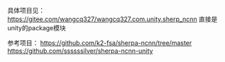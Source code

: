 
具体项目见：
https://gitee.com/wangcq327/wangcq327.com.unity.sherp_ncnn
直接是unity的package模块


参考项目：
https://github.com/k2-fsa/sherpa-ncnn/tree/master
https://github.com/ssssssilver/sherpa-ncnn-unity
